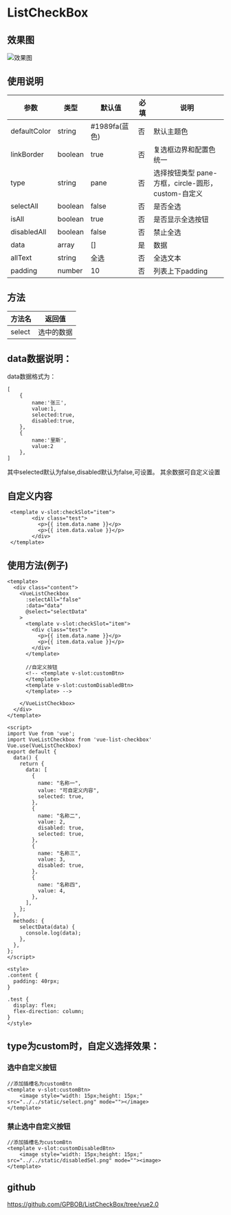 # ListCheckBox
## 效果图
![效果图](https://i.ibb.co/VjNygjH/1623909556-1.png)
## 使用说明
|  参数  | 类型 | 默认值 | 必填 |说明 |
|  ----  | ----  | ---- |  ---- | ---- |
| defaultColor  | string | #1989fa(蓝色) | 否 | 默认主题色 | 
| linkBorder  |  boolean | true | 否 |复选框边界和配置色统一 |
| type  |  string | pane | 否 |选择按钮类型 pane-方框，circle-圆形，custom-自定义 |
| selectAll  | boolean | false | 否 |是否全选 |
| isAll  | boolean | true | 否 |是否显示全选按钮 |
| disabledAll  |  boolean | false | 否 |禁止全选 |
| data  |  array | [] | 是 |数据 |
| allText  | string | 全选 | 否 |全选文本 |
| padding  | number | 10 | 否 |列表上下padding |

## 方法
|  方法名 | 返回值 |
|  ----  | ----  | 
|  select | 选中的数据 |

## data数据说明：

data数据格式为：
```
[
    {
        name:'张三',
        value:1,
        selected:true,
        disabled:true,
    },
    {
        name:'里斯',
        value:2
    },
]
```

其中selected默认为false,disabled默认为false,可设置。
其余数据可自定义设置
## 自定义内容
```
 <template v-slot:checkSlot="item">
        <div class="test">
          <p>{{ item.data.name }}</p>
          <p>{{ item.data.value }}</p>
        </div>
 </template>
```


## 使用方法(例子)

```
<template>
  <div class="content">
    <VueListCheckbox
      :selectAll="false"
      :data="data"
      @select="selectData"
    >
      <template v-slot:checkSlot="item">
        <div class="test">
          <p>{{ item.data.name }}</p>
          <p>{{ item.data.value }}</p>
        </div>
      </template>
      
      //自定义按钮
      <!-- <template v-slot:customBtn>
      </template>
      <template v-slot:customDisabledBtn>
      </template> -->

    </VueListCheckbox>
  </div>
</template>

<script>
import Vue from 'vue';
import VueListCheckbox from 'vue-list-checkbox'
Vue.use(VueListCheckbox)
export default {
  data() {
    return {
      data: [
        {
          name: "名称一",
          value: "可自定义内容",
          selected: true,
        },
        {
          name: "名称二",
          value: 2,
          disabled: true,
          selected: true,
        },
        {
          name: "名称三",
          value: 3,
          disabled: true,
        },
        {
          name: "名称四",
          value: 4,
        },
      ],
    };
  },
  methods: {
    selectData(data) {
      console.log(data);
    },
  },
};
</script>

<style>
.content {
  padding: 40rpx;
}

.test {
  display: flex;
  flex-direction: column;
}
</style>

```

## type为custom时，自定义选择效果：
### 选中自定义按钮
```
//添加插槽名为customBtn
<template v-slot:customBtn>
	<image style="width: 15px;height: 15px;" src="../../static/select.png" mode=""></image>
</template>
```
### 禁止选中自定义按钮
```
//添加插槽名为customBtn
<template v-slot:customDisabledBtn>
	<image style="width: 15px;height: 15px;" src="../../static/disabledSel.png" mode=""><image>
</template>
```
## github
https://github.com/GPBOB/ListCheckBox/tree/vue2.0